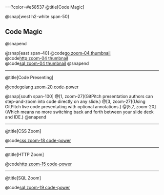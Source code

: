 ---?color=#e58537
@title[Code Magic]

@snap[west h2-white span-50]
## Code Magic
@snapend

@snap[east span-40]
@code[go zoom-04 thumbnail](src/go/sample.go)
<br>
@code[http zoom-04 thumbnail](src/http/sample.http)
<br>
@code[sql zoom-04 thumbnail](src/sql/sample.sql)
@snapend

---
@title[Code Presenting]

@code[golang zoom-20 code-power](src/go/sample.go)

@snap[south span-100]
@[1, zoom-27](GitPitch presentation authors can step-and-zoom into code directly on any slide.)
@[3, zoom-27](Using GitPitch live code presentating with optional annotations.)
@[5,7, zoom-20](Which means no more switching back and forth between your slide deck and IDE.)
@snapend

---
@title[CSS Zoom]

@code[css zoom-18 code-power](src/css/sample.css)

---
@title[HTTP Zoom]

@code[http zoom-15 code-power](src/http/sample.http)

---
@title[SQL Zoom]

@code[sql zoom-19 code-power](src/sql/sample.sql)

